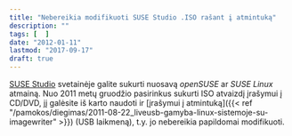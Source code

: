 ```yaml
---
title: "Nebereikia modifikuoti SUSE Studio .ISO rašant į atmintuką"
description: ""
tags: [  ]
date: "2012-01-11"
lastmod: "2017-09-17"
draft: true
---
```

[SUSE Studio](http://www.susestudio.com) svetainėje galite sukurti nuosavą _openSUSE_ ar _SUSE Linux_ atmainą. Nuo 2011 metų gruodžio pasirinkus sukurti ISO atvaizdį įrašymui į CD/DVD, jį galėsite iš karto naudoti ir [įrašymui į atmintuką]({{< ref "/pamokos/diegimas/2011-08-22_liveusb-gamyba-linux-sistemoje-su-imagewriter" >}}) (USB laikmeną), t.y. jo nebereikia papildomai modifikuoti.
